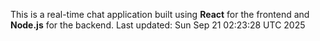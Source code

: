 This is a real-time chat application built using **React** for the frontend and **Node.js** for the backend.
Last updated: Sun Sep 21 02:23:28 UTC 2025
